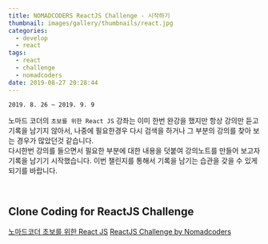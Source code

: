 ```yaml
---
title: NOMADCODERS ReactJS Challenge - 시작하기
thumbnail: images/gallery/thumbnails/react.jpg
categories:
  - develop
  - react
tags:
  - react
  - challenge
  - nomadcoders
date: 2019-08-27 20:28:44
---
```


   
`2019. 8. 26 ~ 2019. 9. 9`  

노마드 코더의 `초보를 위한 React JS` 강좌는 이미 한번 완강을 했지만 항상 강의만 듣고 기록을 남기지 않아서, 나중에 필요한경우 다시 검색을 하거나 그 부분의 강의를 찾아 보는 경우가 많았던것 같습니다.  
다시한번 강의를 들으면서 필요한 부분에 대한 내용을 덧붙여 강의노트를 만들어 보고자 기록을 남기기 시작했습니다. 
이번 챌린지를 통해서 기록을 남기는 습관을 갖을 수 있게 되기를 바랍니다. 

<br/>



## Clone Coding for ReactJS Challenge 
[노마드코더 초보를 위한 React JS](https://academy.nomadcoders.co/courses/436641/lectures/8478733)
[ReactJS Challenge by Nomadcoders](https://academy.nomadcoders.co/courses/436641/lectures/8478732)

<br/>